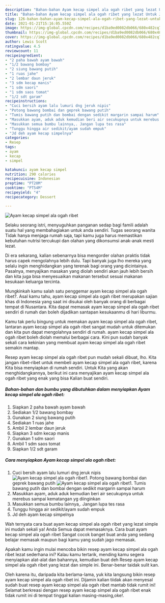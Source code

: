 ```yaml
---
description: "Bahan-bahan Ayam kecap simpel ala ogah ribet yang lezat Untuk Jualan"
title: "Bahan-bahan Ayam kecap simpel ala ogah ribet yang lezat Untuk Jualan"
slug: 126-bahan-bahan-ayam-kecap-simpel-ala-ogah-ribet-yang-lezat-untuk-jualan
date: 2021-01-21T15:16:05.550Z
image: https://img-global.cpcdn.com/recipes/d1ba9ed0082db066/680x482cq70/ayam-kecap-simpel-ala-ogah-ribet-foto-resep-utama.jpg
thumbnail: https://img-global.cpcdn.com/recipes/d1ba9ed0082db066/680x482cq70/ayam-kecap-simpel-ala-ogah-ribet-foto-resep-utama.jpg
cover: https://img-global.cpcdn.com/recipes/d1ba9ed0082db066/680x482cq70/ayam-kecap-simpel-ala-ogah-ribet-foto-resep-utama.jpg
author: Lewis Scott
ratingvalue: 4.5
reviewcount: 11
recipeingredient:
- "2 paha bawah ayam bawah"
- "1/2 bawang bombay"
- "2 siung bawang putih"
- "1 ruas jahe"
- "2 lembar daun jeruk"
- "3 sdm kecap manis"
- "1 sdm saori"
- "1 sdm saos tomat"
- "1/2 sdt garam"
recipeinstructions:
- "Cuci bersih ayam lalu lumuri dng jeruk nipis"
- "Potong bawang bombai dan geprek bawang putih"
- "Tumis bawang putih dan bombai dengan sedikit margarin sampai harum"
- "Masukkan ayam, aduk aduk kemudian beri air secukupnya untuk merebus sampai kematangan yg diinginkan"
- "Masukkan semua bumbu lainnya,. Jangan lupa tes rasa"
- "Tunggu hingga air sedikit/ayam sudah empuk"
- "Jd deh ayam kecap simpelnya"
categories:
- Resep
tags:
- ayam
- kecap
- simpel

katakunci: ayam kecap simpel 
nutrition: 290 calories
recipecuisine: Indonesian
preptime: "PT20M"
cooktime: "PT54M"
recipeyield: "4"
recipecategory: Dessert

---
```



![Ayam kecap simpel ala ogah ribet](https://img-global.cpcdn.com/recipes/d1ba9ed0082db066/680x482cq70/ayam-kecap-simpel-ala-ogah-ribet-foto-resep-utama.jpg)

Selaku seorang istri, menyuguhkan panganan sedap bagi famili adalah suatu hal yang membahagiakan untuk anda sendiri. Tugas seorang  wanita Tidak hanya menjaga rumah saja, tapi kamu juga harus memastikan kebutuhan nutrisi tercukupi dan olahan yang dikonsumsi anak-anak mesti lezat.

Di era  sekarang, kalian sebenarnya bisa mengorder olahan praktis tidak harus capek mengolahnya lebih dulu. Tapi banyak juga lho mereka yang selalu ingin menghidangkan yang terenak bagi orang yang dicintainya. Pasalnya, menyajikan masakan yang diolah sendiri akan jauh lebih bersih dan kita juga bisa menyesuaikan makanan tersebut sesuai makanan kesukaan keluarga tercinta. 



Mungkinkah kamu salah satu penggemar ayam kecap simpel ala ogah ribet?. Asal kamu tahu, ayam kecap simpel ala ogah ribet merupakan sajian khas di Indonesia yang saat ini disukai oleh banyak orang di berbagai tempat di Nusantara. Kita dapat memasak ayam kecap simpel ala ogah ribet sendiri di rumah dan boleh dijadikan santapan kesukaanmu di hari liburmu.

Kamu tak perlu bingung untuk memakan ayam kecap simpel ala ogah ribet, lantaran ayam kecap simpel ala ogah ribet sangat mudah untuk ditemukan dan kita pun dapat mengolahnya sendiri di rumah. ayam kecap simpel ala ogah ribet boleh diolah memalui berbagai cara. Kini pun sudah banyak sekali cara kekinian yang membuat ayam kecap simpel ala ogah ribet semakin mantap.

Resep ayam kecap simpel ala ogah ribet pun mudah sekali dibuat, lho. Kita jangan ribet-ribet untuk membeli ayam kecap simpel ala ogah ribet, karena Kita bisa menyiapkan di rumah sendiri. Untuk Kita yang akan menghidangkannya, berikut ini cara menyajikan ayam kecap simpel ala ogah ribet yang enak yang bisa Kalian buat sendiri.

<!--inarticleads1-->

##### Bahan-bahan dan bumbu yang dibutuhkan dalam menyiapkan Ayam kecap simpel ala ogah ribet:

1. Siapkan 2 paha bawah ayam bawah
1. Sediakan 1/2 bawang bombay
1. Gunakan 2 siung bawang putih
1. Sediakan 1 ruas jahe
1. Ambil 2 lembar daun jeruk
1. Siapkan 3 sdm kecap manis
1. Gunakan 1 sdm saori
1. Ambil 1 sdm saos tomat
1. Siapkan 1/2 sdt garam




<!--inarticleads2-->

##### Cara menyiapkan Ayam kecap simpel ala ogah ribet:

1. Cuci bersih ayam lalu lumuri dng jeruk nipis
<img src="https://img-global.cpcdn.com/steps/6d637275aac55514/160x128cq70/ayam-kecap-simpel-ala-ogah-ribet-langkah-memasak-1-foto.jpg" alt="Ayam kecap simpel ala ogah ribet">1. Potong bawang bombai dan geprek bawang putih
<img src="https://img-global.cpcdn.com/steps/1137c3e19058df35/160x128cq70/ayam-kecap-simpel-ala-ogah-ribet-langkah-memasak-2-foto.jpg" alt="Ayam kecap simpel ala ogah ribet">1. Tumis bawang putih dan bombai dengan sedikit margarin sampai harum
1. Masukkan ayam, aduk aduk kemudian beri air secukupnya untuk merebus sampai kematangan yg diinginkan
1. Masukkan semua bumbu lainnya,. Jangan lupa tes rasa
1. Tunggu hingga air sedikit/ayam sudah empuk
1. Jd deh ayam kecap simpelnya




Wah ternyata cara buat ayam kecap simpel ala ogah ribet yang lezat simple ini mudah sekali ya! Anda Semua dapat memasaknya. Cara buat ayam kecap simpel ala ogah ribet Sangat cocok banget buat anda yang sedang belajar memasak maupun bagi kamu yang sudah jago memasak.

Apakah kamu ingin mulai mencoba bikin resep ayam kecap simpel ala ogah ribet lezat sederhana ini? Kalau kamu tertarik, mending kamu segera menyiapkan alat-alat dan bahannya, kemudian buat deh Resep ayam kecap simpel ala ogah ribet yang lezat dan simple ini. Benar-benar taidak sulit kan. 

Oleh karena itu, daripada kita berlama-lama, yuk kita langsung bikin resep ayam kecap simpel ala ogah ribet ini. Dijamin kalian tiidak akan menyesal sudah buat resep ayam kecap simpel ala ogah ribet mantab tidak rumit ini! Selamat berkreasi dengan resep ayam kecap simpel ala ogah ribet enak tidak rumit ini di tempat tinggal kalian masing-masing,oke!.

